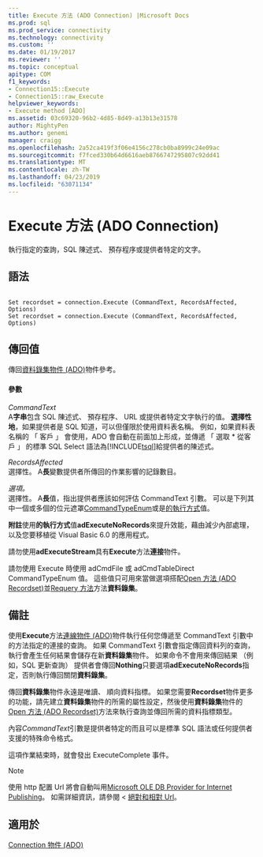 ```yaml
---
title: Execute 方法 (ADO Connection) |Microsoft Docs
ms.prod: sql
ms.prod_service: connectivity
ms.technology: connectivity
ms.custom: ''
ms.date: 01/19/2017
ms.reviewer: ''
ms.topic: conceptual
apitype: COM
f1_keywords:
- Connection15::Execute
- Connection15::raw_Execute
helpviewer_keywords:
- Execute method [ADO]
ms.assetid: 03c69320-96b2-4d85-8d49-a13b13e31578
author: MightyPen
ms.author: genemi
manager: craigg
ms.openlocfilehash: 2a52ca419f3f06e4156c278cb0ba8999c24e09ac
ms.sourcegitcommit: f7fced330b64d6616aeb8766747295807c92dd41
ms.translationtype: MT
ms.contentlocale: zh-TW
ms.lasthandoff: 04/23/2019
ms.locfileid: "63071134"
---
```

# <a name="execute-method-ado-connection"></a>Execute 方法 (ADO Connection)
執行指定的查詢，SQL 陳述式、 預存程序或提供者特定的文字。  
  
## <a name="syntax"></a>語法  
  
```  
  
Set recordset = connection.Execute (CommandText, RecordsAffected, Options)  
Set recordset = connection.Execute (CommandText, RecordsAffected, Options)  
```  
  
## <a name="return-value"></a>傳回值  
 傳回[資料錄集物件 (ADO)](../../../ado/reference/ado-api/recordset-object-ado.md)物件參考。  
  
#### <a name="parameters"></a>參數  
 *CommandText*  
 A**字串**包含 SQL 陳述式、 預存程序、 URL 或提供者特定文字執行的值。 **選擇性地**，如果提供者是 SQL 知道，可以但僅限於使用資料表名稱。 例如，如果資料表名稱的 「 客戶 」 會使用，ADO 會自動在前面加上形成，並傳遞 「 選取 * 從客戶 」 的標準 SQL Select 語法為[!INCLUDE[tsql](../../../includes/tsql-md.md)]給提供者的陳述式。  
  
 *RecordsAffected*  
 選擇性。 A**長**變數提供者所傳回的作業影響的記錄數目。  
  
 *選項。*  
 選擇性。 A**長**值，指出提供者應該如何評估 CommandText 引數。 可以是下列其中一個或多個的位元遮罩[CommandTypeEnum](../../../ado/reference/ado-api/commandtypeenum.md)或是[的執行方式](../../../ado/reference/ado-api/executeoptionenum.md)值。  
  
 **附註**使用**的執行方式**值**adExecuteNoRecords**來提升效能，藉由減少內部處理，以及您要移植從 Visual Basic 6.0 的應用程式。  
  
 請勿使用**adExecuteStream**具有**Execute**方法**連接**物件。  
  
 請勿使用 Execute 時使用 adCmdFile 或 adCmdTableDirect CommandTypeEnum 值。 這些值只可用來當做選項搭配[Open 方法 (ADO Recordset)](../../../ado/reference/ado-api/open-method-ado-recordset.md)並[Requery 方法](../../../ado/reference/ado-api/requery-method.md)方法**資料錄集**。  
  
## <a name="remarks"></a>備註  
 使用**Execute**方法[連線物件 (ADO)](../../../ado/reference/ado-api/connection-object-ado.md)物件執行任何您傳遞至 CommandText 引數中的方法指定的連接的查詢。 如果 CommandText 引數會指定傳回資料列的查詢，執行會產生任何結果會儲存在新**資料錄集**物件。 如果命令不會用來傳回結果 （例如，SQL 更新查詢） 提供者會傳回**Nothing**只要選項**adExecuteNoRecords**指定，否則執行傳回關閉**資料錄集**。  
  
 傳回**資料錄集**物件永遠是唯讀、 順向資料指標。 如果您需要**Recordset**物件更多的功能，請先建立**資料錄集**物件的所需的屬性設定，然後使用**資料錄集**物件的[Open 方法 (ADO Recordset)](../../../ado/reference/ado-api/open-method-ado-recordset.md)方法來執行查詢並傳回所需的資料指標類型。  
  
 內容*CommandText*引數是提供者特定的而且可以是標準 SQL 語法或任何提供者支援的特殊命令格式。  
  
 這項作業結束時，就會發出 ExecuteComplete 事件。  
  
> [!NOTE]
>  使用 http 配置 Url 將會自動叫用[Microsoft OLE DB Provider for Internet Publishing](../../../ado/guide/appendixes/microsoft-ole-db-provider-for-internet-publishing.md)。 如需詳細資訊，請參閱 <<c0> [ 絕對和相對 Url](../../../ado/guide/data/absolute-and-relative-urls.md)。  
  
## <a name="applies-to"></a>適用於  
 [Connection 物件 (ADO)](../../../ado/reference/ado-api/connection-object-ado.md)
